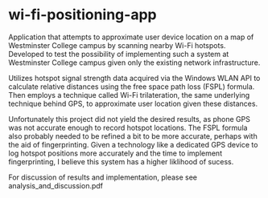 # wi-fi-positioning-app
Application that attempts to approximate user device location on a map of Westminster College campus by scanning nearby Wi-Fi hotspots. Developed to test the possibility of implementing such a system at Westminster College campus given only the existing network infrastructure. 

Utilizes hotspot signal strength data acquired via the Windows WLAN API to calculate relative distances using the free space path loss (FSPL) formula. Then employs a technique called Wi-Fi trilateration, the same underlying technique behind GPS, to approximate user location given these distances.

Unfortunately this project did not yield the desired results, as phone GPS was not accurate enough to record hotspot locations. The FSPL formula also probably needed to be refined a bit to be more accurate, perhaps with the aid of fingerprinting. Given a technology like a dedicated GPS device to log hotspot positions more accurately and the time to implement fingerprinting, I believe this system has a higher liklihood of sucess.

For discussion of results and implementation, please see analysis_and_discussion.pdf
